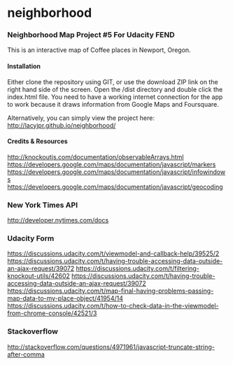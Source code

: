 # neighborhood

### Neighborhood Map Project #5 For Udacity FEND

This is an interactive map of Coffee places in Newport, Oregon.

#### Installation

Either clone the repository using GIT, or use the download ZIP link on the right hand side of the screen. Open the /dist directory and double click the index.html file. You need to have a working internet connection for the app to work because it draws information from Google Maps and Foursquare.

Alternatively, you can simply view the project here: http://lacyjpr.github.io/neighborhood/

#### Credits & Resources
http://knockoutjs.com/documentation/observableArrays.html
https://developers.google.com/maps/documentation/javascript/markers
https://developers.google.com/maps/documentation/javascript/infowindows
https://developers.google.com/maps/documentation/javascript/geocoding

### New York Times API
http://developer.nytimes.com/docs

### Udacity Form
https://discussions.udacity.com/t/viewmodel-and-callback-help/39525/2
https://discussions.udacity.com/t/having-trouble-accessing-data-outside-an-ajax-request/39072
https://discussions.udacity.com/t/filtering-knockout-utils/42602
https://discussions.udacity.com/t/having-trouble-accessing-data-outside-an-ajax-request/39072
https://discussions.udacity.com/t/map-final-having-problems-passing-map-data-to-my-place-object/41954/14
https://discussions.udacity.com/t/how-to-check-data-in-the-viewmodel-from-chrome-console/42521/3

### Stackoverflow
http://stackoverflow.com/questions/4971961/javascript-truncate-string-after-comma




